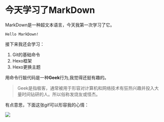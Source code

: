 # 今天学习了MarkDown
MarkDown是一种超文本语言，今天我第一次学习了它。

```Hello MarkDown!```

接下来我还会学习：


1. Git的基础命令
1. Hexo框架
1. Hexo更换主题

用命令行敲代码是一种**Geek**行为,我觉得还挺有趣的。

>Geek是指极客，通常被用于形容对计算机和网络技术有狂热兴趣并投入大量时间钻研的人。所以俗称发烧友或怪杰。

有点意思，下面这张gif可以形容我的心情：

![](https://qgt-style.oss-cn-hangzhou.aliyuncs.com/newcoursep4/g1/g1-2-2/tenor.gif)

